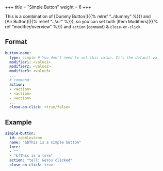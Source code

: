 +++
title = "Simple Button"
weight = 6
+++

This is a combination of [Dummy Button]({{% relref "../dummy" %}}) and [Air Button]({{% relref "../air" %}}), so you can set both [Item Modifiers]({{% ref "modifier/overview" %}}) and `action` (`command`) & `close-on-click`.

## Format

```yaml
button-name:
  type: simple # You don't need to set this value. It's the default value
  modifier1: <value1>
  modifier2: <value2>
  modifier3: <value3>
  ...
  # command:
  action:
  - <action>
  - <action>
  - <action>
  ...
  close-on-click: <true/false>
```

## Example

```yaml
simple-button:
  id: cobblestone
  name: "&bThis is a simple button"
  lore:
  - ""
  - "&fThis is a lore"
  action: "tell: &eYou clicked"
  close-on-click: true
```
